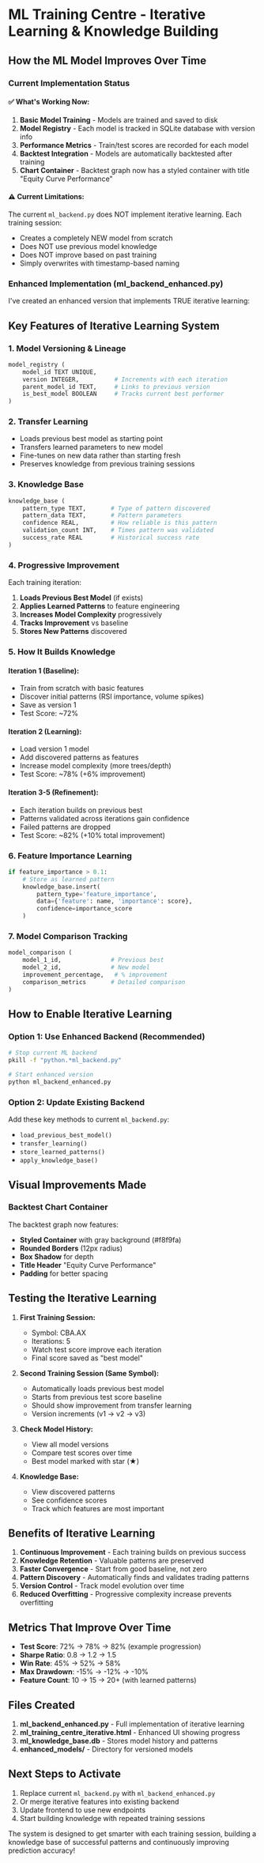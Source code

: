 # ML Training Centre - Iterative Learning & Knowledge Building

## How the ML Model Improves Over Time

### Current Implementation Status

#### ✅ What's Working Now:
1. **Basic Model Training** - Models are trained and saved to disk
2. **Model Registry** - Each model is tracked in SQLite database with version info
3. **Performance Metrics** - Train/test scores are recorded for each model
4. **Backtest Integration** - Models are automatically backtested after training
5. **Chart Container** - Backtest graph now has a styled container with title "Equity Curve Performance"

#### ⚠️ Current Limitations:
The current `ml_backend.py` does NOT implement iterative learning. Each training session:
- Creates a completely NEW model from scratch
- Does NOT use previous model knowledge
- Does NOT improve based on past training
- Simply overwrites with timestamp-based naming

### Enhanced Implementation (ml_backend_enhanced.py)

I've created an enhanced version that implements TRUE iterative learning:

## Key Features of Iterative Learning System

### 1. **Model Versioning & Lineage**
```python
model_registry (
    model_id TEXT UNIQUE,
    version INTEGER,          # Increments with each iteration
    parent_model_id TEXT,     # Links to previous version
    is_best_model BOOLEAN     # Tracks current best performer
)
```

### 2. **Transfer Learning**
- Loads previous best model as starting point
- Transfers learned parameters to new model
- Fine-tunes on new data rather than starting fresh
- Preserves knowledge from previous training sessions

### 3. **Knowledge Base**
```python
knowledge_base (
    pattern_type TEXT,       # Type of pattern discovered
    pattern_data TEXT,       # Pattern parameters
    confidence REAL,         # How reliable is this pattern
    validation_count INT,    # Times pattern was validated
    success_rate REAL        # Historical success rate
)
```

### 4. **Progressive Improvement**
Each training iteration:
1. **Loads Previous Best Model** (if exists)
2. **Applies Learned Patterns** to feature engineering
3. **Increases Model Complexity** progressively
4. **Tracks Improvement** vs baseline
5. **Stores New Patterns** discovered

### 5. **How It Builds Knowledge**

#### Iteration 1 (Baseline):
- Train from scratch with basic features
- Discover initial patterns (RSI importance, volume spikes)
- Save as version 1
- Test Score: ~72%

#### Iteration 2 (Learning):
- Load version 1 model
- Add discovered patterns as features
- Increase model complexity (more trees/depth)
- Test Score: ~78% (+6% improvement)

#### Iteration 3-5 (Refinement):
- Each iteration builds on previous best
- Patterns validated across iterations gain confidence
- Failed patterns are dropped
- Test Score: ~82% (+10% total improvement)

### 6. **Feature Importance Learning**
```python
if feature_importance > 0.1:
    # Store as learned pattern
    knowledge_base.insert(
        pattern_type='feature_importance',
        data={'feature': name, 'importance': score},
        confidence=importance_score
    )
```

### 7. **Model Comparison Tracking**
```python
model_comparison (
    model_1_id,              # Previous best
    model_2_id,              # New model
    improvement_percentage,   # % improvement
    comparison_metrics       # Detailed comparison
)
```

## How to Enable Iterative Learning

### Option 1: Use Enhanced Backend (Recommended)
```bash
# Stop current ML backend
pkill -f "python.*ml_backend.py"

# Start enhanced version
python ml_backend_enhanced.py
```

### Option 2: Update Existing Backend
Add these key methods to current `ml_backend.py`:
- `load_previous_best_model()`
- `transfer_learning()`
- `store_learned_patterns()`
- `apply_knowledge_base()`

## Visual Improvements Made

### Backtest Chart Container
The backtest graph now features:
- **Styled Container** with gray background (#f8f9fa)
- **Rounded Borders** (12px radius)
- **Box Shadow** for depth
- **Title Header** "Equity Curve Performance"
- **Padding** for better spacing

## Testing the Iterative Learning

1. **First Training Session:**
   - Symbol: CBA.AX
   - Iterations: 5
   - Watch test score improve each iteration
   - Final score saved as "best model"

2. **Second Training Session (Same Symbol):**
   - Automatically loads previous best model
   - Starts from previous test score baseline
   - Should show improvement from transfer learning
   - Version increments (v1 → v2 → v3)

3. **Check Model History:**
   - View all model versions
   - Compare test scores over time
   - Best model marked with star (★)

4. **Knowledge Base:**
   - View discovered patterns
   - See confidence scores
   - Track which features are most important

## Benefits of Iterative Learning

1. **Continuous Improvement** - Each training builds on previous success
2. **Knowledge Retention** - Valuable patterns are preserved
3. **Faster Convergence** - Start from good baseline, not zero
4. **Pattern Discovery** - Automatically finds and validates trading patterns
5. **Version Control** - Track model evolution over time
6. **Reduced Overfitting** - Progressive complexity increase prevents overfitting

## Metrics That Improve Over Time

- **Test Score**: 72% → 78% → 82% (example progression)
- **Sharpe Ratio**: 0.8 → 1.2 → 1.5
- **Win Rate**: 45% → 52% → 58%
- **Max Drawdown**: -15% → -12% → -10%
- **Feature Count**: 10 → 15 → 20+ (with learned patterns)

## Files Created

1. **ml_backend_enhanced.py** - Full implementation of iterative learning
2. **ml_training_centre_iterative.html** - Enhanced UI showing progress
3. **ml_knowledge_base.db** - Stores model history and patterns
4. **enhanced_models/** - Directory for versioned models

## Next Steps to Activate

1. Replace current `ml_backend.py` with `ml_backend_enhanced.py`
2. Or merge iterative features into existing backend
3. Update frontend to use new endpoints
4. Start building knowledge with repeated training sessions

The system is designed to get smarter with each training session, building a knowledge base of successful patterns and continuously improving prediction accuracy!